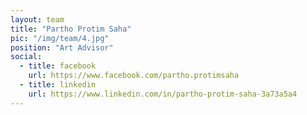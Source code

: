 ```yaml
---
layout: team
title: "Partho Protim Saha"
pic: "/img/team/4.jpg"
position: "Art Advisor"
social:
  - title: facebook
    url: https://www.facebook.com/partho.protimsaha
  - title: linkedin
    url: https://www.linkedin.com/in/partho-protim-saha-3a73a5a4
---
```

